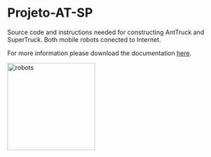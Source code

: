 # Projeto-AT-SP
Source code and instructions needed for constructing AntTruck and SuperTruck. Both mobile robots conected to Internet.

For more information please download the documentation [here](https://github.com/MuriloLD/Projeto-AT-SP/blob/master/Documenta%C3%A7%C3%A3o_Projeto_ATSP.pdf).

<img src="http://i.imgur.com/yZ2kHxs.jpg" alt="robots" style="width: 200px;"/>

